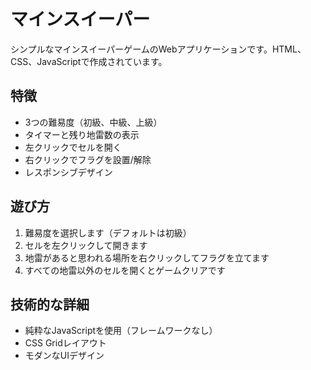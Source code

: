 # マインスイーパー

シンプルなマインスイーパーゲームのWebアプリケーションです。HTML、CSS、JavaScriptで作成されています。

## 特徴

- 3つの難易度（初級、中級、上級）
- タイマーと残り地雷数の表示
- 左クリックでセルを開く
- 右クリックでフラグを設置/解除
- レスポンシブデザイン

## 遊び方

1. 難易度を選択します（デフォルトは初級）
2. セルを左クリックして開きます
3. 地雷があると思われる場所を右クリックしてフラグを立てます
4. すべての地雷以外のセルを開くとゲームクリアです

## 技術的な詳細

- 純粋なJavaScriptを使用（フレームワークなし）
- CSS Gridレイアウト
- モダンなUIデザイン